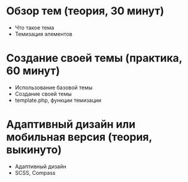 # Обзор тем (теория, 30 минут)

 - Что такое тема
 - Темизация элементов

# Создание своей темы (практика, 60 минут)

 - Использование базовой темы
 - Создание своей темы
 - template.php, функции темизации

# Адаптивный дизайн или мобильная версия (теория, выкинуто)

 - Адаптивный дизайн
 - SCSS, Compass

